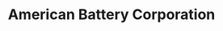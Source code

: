 ---
title: "American Battery Corporation"
url: /pueblo/american-battery-corporation/
shop: car repair
---